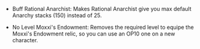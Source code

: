 - Buff Rational Anarchist:
Makes Rational Anarchist give you max default Anarchy stacks (150) instead of 25.

- No Level Moxxi's Endowment:
Removes the required level to equipe the Moxxi's Endowment relic, so you can use an OP10 one on a new character.
